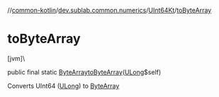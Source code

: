 //[common-kotlin](../../../index.md)/[dev.sublab.common.numerics](../index.md)/[UInt64Kt](index.md)/[toByteArray](to-byte-array.md)

# toByteArray

[jvm]\

public final static [ByteArray](https://kotlinlang.org/api/latest/jvm/stdlib/kotlin/-byte-array/index.html)[toByteArray](to-byte-array.md)([ULong](https://kotlinlang.org/api/latest/jvm/stdlib/kotlin/-u-long/index.html)$self)

Converts UInt64 ([ULong](https://kotlinlang.org/api/latest/jvm/stdlib/kotlin/-u-long/index.html)) to [ByteArray](https://kotlinlang.org/api/latest/jvm/stdlib/kotlin/-byte-array/index.html)

